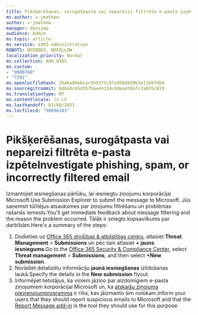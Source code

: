 ```yaml
---
title: Pikšķerēšanas, surogātpasta vai nepareizi filtrēta e-pasta izpēte
ms.author: v-jmathew
author: v-jmathew
manager: dansimp
audience: Admin
ms.topic: article
ms.service: o365-administration
ROBOTS: NOINDEX, NOFOLLOW
localization_priority: Normal
ms.collection: Adm_O365
ms.custom:
- "9000760"
- "7391"
ms.openlocfilehash: 2646a80ebcec959375c8fa938d420b5e11b0fdb8
ms.sourcegitcommit: bd6a9cb5d357baee5134c0dea430afc2a035c810
ms.translationtype: MT
ms.contentlocale: lv-LV
ms.lasthandoff: 03/09/2021
ms.locfileid: "50694183"
---
```

# <a name="investigate-phishing-spam-or-incorrectly-filtered-email"></a><span data-ttu-id="e823c-102">Pikšķerēšanas, surogātpasta vai nepareizi filtrēta e-pasta izpēte</span><span class="sxs-lookup"><span data-stu-id="e823c-102">Investigate phishing, spam, or incorrectly filtered email</span></span>

<span data-ttu-id="e823c-103">Izmantojiet iesniegšanas pārlūku, lai iesniegtu ziņojumu korporācijai Microsoft.</span><span class="sxs-lookup"><span data-stu-id="e823c-103">Use Submission Explorer to submit the message to Microsoft.</span></span> <span data-ttu-id="e823c-104">Jūs saņemsit tūlītējus atsauksmes par ziņojumu filtrēšanu un problēmas rašanās iemeslu.</span><span class="sxs-lookup"><span data-stu-id="e823c-104">You'll get immediate feedback about message filtering and the reason the problem occurred.</span></span> <span data-ttu-id="e823c-105">Tālāk ir sniegts kopsavilkums par darbībām.</span><span class="sxs-lookup"><span data-stu-id="e823c-105">Here's a summary of the steps:</span></span>

1. <span data-ttu-id="e823c-106">Dodieties uz [Office 365 drošības & atbilstības centru](https://go.microsoft.com/fwlink/p/?linkid=2077143), atlasiet **Threat Management**  >  **Submissions** un pēc tam atlasiet **+ jauns iesniegums**.</span><span class="sxs-lookup"><span data-stu-id="e823c-106">Go to the [Office 365 Security & Compliance Center](https://go.microsoft.com/fwlink/p/?linkid=2077143), select **Threat management** > **Submissions**, and then select **+New submission**.</span></span>
2. <span data-ttu-id="e823c-107">Norādiet detalizētu informāciju **jaunā iesniegšanas** izlidošanas laukā.</span><span class="sxs-lookup"><span data-stu-id="e823c-107">Specify the details in the **New submission** flyout.</span></span>
3. <span data-ttu-id="e823c-108">Informējiet lietotājus, ka viņiem jāziņo par aizdomīgiem e-pasta ziņojumiem korporācijai Microsoft un, ka [atskaišu ziņojuma pievienojumprogramma](https://go.microsoft.com/fwlink/?linkid=2092385) ir rīks, kas jāizmanto šim nolūkam.</span><span class="sxs-lookup"><span data-stu-id="e823c-108">Inform your users that they should report suspicious emails to Microsoft and that the [Report Message add-in](https://go.microsoft.com/fwlink/?linkid=2092385) is the tool they should use for this purpose.</span></span>
